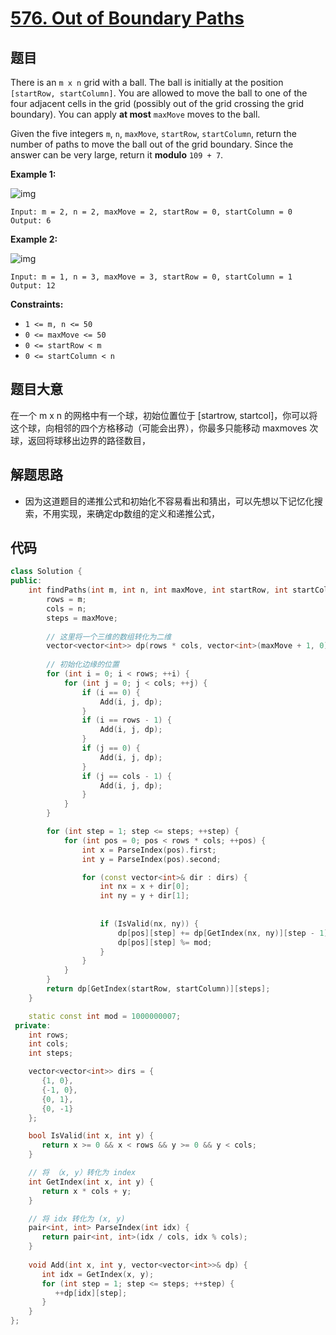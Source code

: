 # [576. Out of Boundary Paths](https://leetcode.com/problems/out-of-boundary-paths/)

## 题目

There is an `m x n` grid with a ball. The ball is initially at the position `[startRow, startColumn]`. You are allowed to move the ball to one of the four adjacent cells in the grid (possibly out of the grid crossing the grid boundary). You can apply **at most** `maxMove` moves to the ball.

Given the five integers `m`, `n`, `maxMove`, `startRow`, `startColumn`, return the number of paths to move the ball out of the grid boundary. Since the answer can be very large, return it **modulo** `109 + 7`.

 

**Example 1:**

![img](https://assets.leetcode.com/uploads/2021/04/28/out_of_boundary_paths_1.png)

```
Input: m = 2, n = 2, maxMove = 2, startRow = 0, startColumn = 0
Output: 6
```

**Example 2:**

![img](https://assets.leetcode.com/uploads/2021/04/28/out_of_boundary_paths_2.png)

```
Input: m = 1, n = 3, maxMove = 3, startRow = 0, startColumn = 1
Output: 12
```

 

**Constraints:**

- `1 <= m, n <= 50`
- `0 <= maxMove <= 50`
- `0 <= startRow < m`
- `0 <= startColumn < n`

## 题目大意

在一个 m x n 的网格中有一个球，初始位置位于 [startrow, startcol]，你可以将这个球，向相邻的四个方格移动（可能会出界），你最多只能移动 maxmoves 次球，返回将球移出边界的路径数目，

## 解题思路

* 因为这道题目的递推公式和初始化不容易看出和猜出，可以先想以下记忆化搜索，不用实现，来确定dp数组的定义和递推公式，

## 代码

`````c++
class Solution {
public:
    int findPaths(int m, int n, int maxMove, int startRow, int startColumn) {
        rows = m;
        cols = n;
        steps = maxMove;
        
        // 这里将一个三维的数组转化为二维
        vector<vector<int>> dp(rows * cols, vector<int>(maxMove + 1, 0));
        
        // 初始化边缘的位置
        for (int i = 0; i < rows; ++i) {
            for (int j = 0; j < cols; ++j) {
                if (i == 0) {
                    Add(i, j, dp);
                }
                if (i == rows - 1) {
                    Add(i, j, dp);
                }
                if (j == 0) {
                    Add(i, j, dp);
                }
                if (j == cols - 1) {
                    Add(i, j, dp);
                }   
            }
        }

        for (int step = 1; step <= steps; ++step) {
            for (int pos = 0; pos < rows * cols; ++pos) {
                int x = ParseIndex(pos).first;
                int y = ParseIndex(pos).second;

                for (const vector<int>& dir : dirs) {
                    int nx = x + dir[0];
                    int ny = y + dir[1];
                 
                 
                    if (IsValid(nx, ny)) {
                        dp[pos][step] += dp[GetIndex(nx, ny)][step - 1];
                        dp[pos][step] %= mod;
                    }
                }
            }
        }
        return dp[GetIndex(startRow, startColumn)][steps];
    }

    static const int mod = 1000000007;
 private:
    int rows;
    int cols;
    int steps;

    vector<vector<int>> dirs = {
       {1, 0},
       {-1, 0},
       {0, 1},
       {0, -1}
    };

    bool IsValid(int x, int y) {
       return x >= 0 && x < rows && y >= 0 && y < cols;
    }

    // 将 （x, y）转化为 index
    int GetIndex(int x, int y) {
       return x * cols + y;
    }

    // 将 idx 转化为 (x, y)
    pair<int, int> ParseIndex(int idx) {
       return pair<int, int>(idx / cols, idx % cols);
    }
    
    void Add(int x, int y, vector<vector<int>>& dp) {
       int idx = GetIndex(x, y);
       for (int step = 1; step <= steps; ++step) {
          ++dp[idx][step];
       }
    }
};
`````

